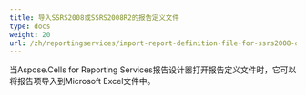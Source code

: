 ```yaml
---
title: 导入SSRS2008或SSRS2008R2的报告定义文件
type: docs
weight: 20
url: /zh/reportingservices/import-report-definition-file-for-ssrs2008-or-ssrs2008r2/
---
```


当Aspose.Cells for Reporting Services报告设计器打开报告定义文件时，它可以将报告项导入到Microsoft Excel文件中。
